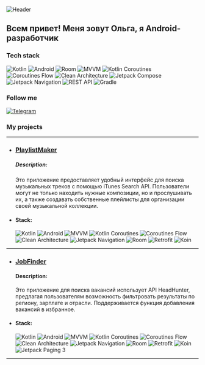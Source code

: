 
![Header](https://github.com/OlgaRumRum/olgaRumRum/blob/main/assets/me.gif=100%x*)

## Всем привет! Меня зовут Ольга, я Android-разработчик

### Tech stack

![Kotlin](https://img.shields.io/badge/kotlin-9933FF.svg?style=for-the-badge&logo=kotlin&logoColor=white)
![Android](https://img.shields.io/badge/Android-9933FF?style=for-the-badge&logo=android&logoColor=white)
![Room](https://img.shields.io/badge/Room-9933FF.svg?style=for-the-badge)
![MVVM](https://img.shields.io/badge/MVVM-9933FF.svg?style=for-the-badge)
![Kotlin Coroutines](https://img.shields.io/badge/Kotlin%20Coroutines-9933FF.svg?style=for-the-badge)
![Coroutines Flow](https://img.shields.io/badge/Coroutines%20Flow-9933FF?style=for-the-badge)
![Clean Architecture](https://img.shields.io/badge/Clean%20Architecture-9933FF?style=for-the-badge)
![Jetpack Compose](https://img.shields.io/badge/Jetpack%20Compose-9933FF?style=for-the-badge)
![Jetpack Navigation](https://img.shields.io/badge/Jetpack%20Navigation-9933FF?style=for-the-badge)
![REST API](https://img.shields.io/badge/REST%20API-9933FF?style=for-the-badge)
![Gradle](https://img.shields.io/badge/Gradle-9933FF?style=for-the-badge)

### Follow me
[![Telegram](https://img.shields.io/badge/-Telegram-121011?style=for-the-badge&logo=Telegram)](https://t.me/OlgaRumRum)

### My projects

- ---
- ### [PlaylistMaker](https://github.com/OlgaRumRum/PlaylistMaker)

  ##### Description:

  Это приложение предоставляет удобный интерфейс для поиска музыкальных треков с помощью iTunes Search API. Пользователи могут не только находить нужные композиции, но и прослушивать их, а также создавать собственные плейлисты для организации своей музыкальной коллекции.
  
- #### Stack:

    <img src="https://img.shields.io/badge/kotlin-9933FF?logo=kotlin&logoColor=white" alt="Kotlin" title="Kotlin"/>
    <img src="https://img.shields.io/badge/Android-9933FF?logo=Android&logoColor=white" alt="Android" title="Android"/>
    <img src="https://img.shields.io/badge/MVVM-9933FF" alt="MVVM" title="MVVM"/>
    <img src="https://img.shields.io/badge/Kotlin%20Coroutines-9933FF" alt="Kotlin Coroutines" title="Kotlin Coroutines"/>
    <img src="https://img.shields.io/badge/Coroutines%20Flow-9933FF" alt="Coroutines Flow" title="Coroutines Flow"/>
    <img src="https://img.shields.io/badge/Clean%20Architecture-9933FF" alt="Clean Architecture" title="Clean Architecture"/>
    <img src="https://img.shields.io/badge/Jetpack%20Navigation-9933FF" alt="Jetpack Navigation" title="Jetpack Navigation"/>
    <img src="https://img.shields.io/badge/Room-9933FF" alt="Room" title="Room"/>
    <img src="https://img.shields.io/badge/Retrofit-9933FF" alt="Retrofit" title="Retrofit"/>
    <img src="https://img.shields.io/badge/Koin-9933FF" alt="Koin" title="Koin"/>


- ---
- ### [JobFinder](https://github.com/OlgaRumRum/JobFinder)

  #### Description:

  Это приложение для поиска вакансий использует API HeadHunter, предлагая пользователям возможность фильтровать результаты по региону, зарплате и отрасли. Поддерживается функция добавления вакансий в избранное.
  
- #### Stack:

    <img src="https://img.shields.io/badge/kotlin-9933FF?logo=kotlin&logoColor=white" alt="Kotlin" title="Kotlin"/>
    <img src="https://img.shields.io/badge/Android-9933FF?logo=Android&logoColor=white" alt="Android" title="Android"/>
    <img src="https://img.shields.io/badge/MVVM-9933FF" alt="MVVM" title="MVVM"/>
    <img src="https://img.shields.io/badge/Kotlin%20Coroutines-9933FF" alt="Kotlin Coroutines" title="Kotlin Coroutines"/>
    <img src="https://img.shields.io/badge/Coroutines%20Flow-9933FF" alt="Coroutines Flow" title="Coroutines Flow"/>
    <img src="https://img.shields.io/badge/Clean%20Architecture-9933FF" alt="Clean Architecture" title="Clean Architecture"/>
    <img src="https://img.shields.io/badge/Jetpack%20Navigation-9933FF" alt="Jetpack Navigation" title="Jetpack Navigation"/>
    <img src="https://img.shields.io/badge/Room-9933FF" alt="Room" title="Room"/>
    <img src="https://img.shields.io/badge/Retrofit-9933FF" alt="Retrofit" title="Retrofit"/>
    <img src="https://img.shields.io/badge/Koin-9933FF" alt="Koin" title="Koin"/>
    <img src="https://img.shields.io/badge/Jetpack%20Paging%203-9933FF" alt="Jetpack Paging 3" title="Jetpack Paging 3"/>

-  ---





<!--
**OlgaRumRum/olgaRumRum** is a ✨ _special_ ✨ repository because its `README.md` (this file) appears on your GitHub profile.

Here are some ideas to get you started:

- 🔭 I’m currently working on ...
- 🌱 I’m currently learning ...
- 👯 I’m looking to collaborate on ...
- 🤔 I’m looking for help with ...
- 💬 Ask me about ...
- 📫 How to reach me: ...
- 😄 Pronouns: ...
- ⚡ Fun fact: ...
-->
